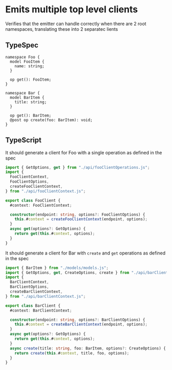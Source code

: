 # Emits multiple top level clients

Verifies that the emitter can handle correctly when there are 2 root namespaces, translating these into 2 separatec lients

## TypeSpec

```tsp
namespace Foo {
  model FooItem {
    name: string;
  }

  op get(): FooItem;
}

namespace Bar {
  model BarItem {
    title: string;
  }

  op get(): BarItem;
  @post op create(foo: BarItem): void;
}
```

## TypeScript

It should generate a client for Foo with a single operation as defined in the spec

```ts src/fooClient.ts
import { GetOptions, get } from "./api/fooClientOperations.js";
import {
  FooClientContext,
  FooClientOptions,
  createFooClientContext,
} from "./api/fooClientContext.js";

export class FooClient {
  #context: FooClientContext;

  constructor(endpoint: string, options?: FooClientOptions) {
    this.#context = createFooClientContext(endpoint, options);
  }
  async get(options?: GetOptions) {
    return get(this.#context, options);
  }
}
```

It should generate a client for Bar with `create` and `get` operations as defined in the spec

```ts src/barClient.ts
import { BarItem } from "./models/models.js";
import { GetOptions, get, CreateOptions, create } from "./api/barClientOperations.js";
import {
  BarClientContext,
  BarClientOptions,
  createBarClientContext,
} from "./api/barClientContext.js";

export class BarClient {
  #context: BarClientContext;

  constructor(endpoint: string, options?: BarClientOptions) {
    this.#context = createBarClientContext(endpoint, options);
  }
  async get(options?: GetOptions) {
    return get(this.#context, options);
  }
  async create(title: string, foo: BarItem, options?: CreateOptions) {
    return create(this.#context, title, foo, options);
  }
}
```
